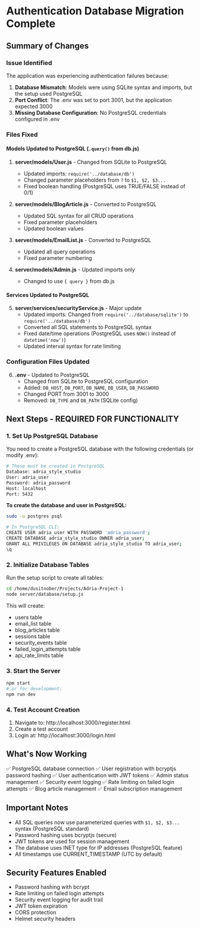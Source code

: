 # Authentication Database Migration Complete

## Summary of Changes

### Issue Identified
The application was experiencing authentication failures because:
1. **Database Mismatch**: Models were using SQLite syntax and imports, but the setup used PostgreSQL
2. **Port Conflict**: The .env was set to port 3001, but the application expected 3000
3. **Missing Database Configuration**: No PostgreSQL credentials configured in .env

### Files Fixed

#### Models Updated to PostgreSQL (`.query()` from db.js)
1. **server/models/User.js** - Changed from SQLite to PostgreSQL
   - Updated imports: `require('../database/db')` 
   - Changed parameter placeholders from `?` to `$1, $2, $3...`
   - Fixed boolean handling (PostgreSQL uses TRUE/FALSE instead of 0/1)

2. **server/models/BlogArticle.js** - Converted to PostgreSQL
   - Updated SQL syntax for all CRUD operations
   - Fixed parameter placeholders
   - Updated boolean values

3. **server/models/EmailList.js** - Converted to PostgreSQL
   - Updated all query operations
   - Fixed parameter numbering

4. **server/models/Admin.js** - Updated imports only
   - Changed to use `{ query }` from db.js

#### Services Updated to PostgreSQL
5. **server/services/securityService.js** - Major update
   - Updated imports: Changed from `require('../database/sqlite')` to `require('../database/db')`
   - Converted all SQL statements to PostgreSQL syntax
   - Fixed date/time operations (PostgreSQL uses `NOW()` instead of `datetime('now')`)
   - Updated interval syntax for rate limiting

### Configuration Files Updated
6. **.env** - Updated to PostgreSQL
   - Changed from SQLite to PostgreSQL configuration
   - Added: `DB_HOST`, `DB_PORT`, `DB_NAME`, `DB_USER`, `DB_PASSWORD`
   - Changed PORT from 3001 to 3000
   - Removed: `DB_TYPE` and `DB_PATH` (SQLite config)

## Next Steps - REQUIRED FOR FUNCTIONALITY

### 1. Set Up PostgreSQL Database
You need to create a PostgreSQL database with the following credentials (or modify .env):
```bash
# These must be created in PostgreSQL
Database: adria_style_studio
User: adria_user
Password: adria_password
Host: localhost
Port: 5432
```

**To create the database and user in PostgreSQL:**
```bash
sudo -u postgres psql

# In PostgreSQL CLI:
CREATE USER adria_user WITH PASSWORD 'adria_password';
CREATE DATABASE adria_style_studio OWNER adria_user;
GRANT ALL PRIVILEGES ON DATABASE adria_style_studio TO adria_user;
\q
```

### 2. Initialize Database Tables
Run the setup script to create all tables:
```bash
cd /home/dusitnober/Projects/Adria-Project-1
node server/database/setup.js
```

This will create:
- users table
- email_list table
- blog_articles table
- sessions table
- security_events table
- failed_login_attempts table
- api_rate_limits table

### 3. Start the Server
```bash
npm start
# or for development:
npm run dev
```

### 4. Test Account Creation
1. Navigate to: http://localhost:3000/register.html
2. Create a test account
3. Login at: http://localhost:3000/login.html

## What's Now Working
✅ PostgreSQL database connection
✅ User registration with bcryptjs password hashing
✅ User authentication with JWT tokens
✅ Admin status management
✅ Security event logging
✅ Rate limiting on failed login attempts
✅ Blog article management
✅ Email subscription management

## Important Notes
- All SQL queries now use parameterized queries with `$1, $2, $3...` syntax (PostgreSQL standard)
- Password hashing uses bcryptjs (secure)
- JWT tokens are used for session management
- The database uses INET type for IP addresses (PostgreSQL feature)
- All timestamps use CURRENT_TIMESTAMP (UTC by default)

## Security Features Enabled
- Password hashing with bcrypt
- Rate limiting on failed login attempts
- Security event logging for audit trail
- JWT token expiration
- CORS protection
- Helmet security headers
